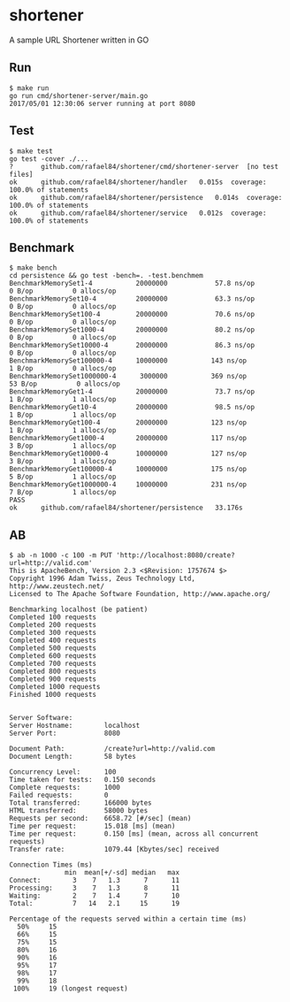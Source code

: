 # shortener
A sample URL Shortener written in GO


## Run

    $ make run
    go run cmd/shortener-server/main.go
    2017/05/01 12:30:06 server running at port 8080

## Test

    $ make test
    go test -cover ./...
    ?   	github.com/rafael84/shortener/cmd/shortener-server	[no test files]
    ok  	github.com/rafael84/shortener/handler	0.015s	coverage: 100.0% of statements
    ok  	github.com/rafael84/shortener/persistence	0.014s	coverage: 100.0% of statements
    ok  	github.com/rafael84/shortener/service	0.012s	coverage: 100.0% of statements


## Benchmark

    $ make bench
    cd persistence && go test -bench=. -test.benchmem
    BenchmarkMemorySet1-4         	20000000	        57.8 ns/op	       0 B/op	       0 allocs/op
    BenchmarkMemorySet10-4        	20000000	        63.3 ns/op	       0 B/op	       0 allocs/op
    BenchmarkMemorySet100-4       	20000000	        70.6 ns/op	       0 B/op	       0 allocs/op
    BenchmarkMemorySet1000-4      	20000000	        80.2 ns/op	       0 B/op	       0 allocs/op
    BenchmarkMemorySet10000-4     	20000000	        86.3 ns/op	       0 B/op	       0 allocs/op
    BenchmarkMemorySet100000-4    	10000000	       143 ns/op	       1 B/op	       0 allocs/op
    BenchmarkMemorySet1000000-4   	 3000000	       369 ns/op	      53 B/op	       0 allocs/op
    BenchmarkMemoryGet1-4         	20000000	        73.7 ns/op	       1 B/op	       1 allocs/op
    BenchmarkMemoryGet10-4        	20000000	        98.5 ns/op	       1 B/op	       1 allocs/op
    BenchmarkMemoryGet100-4       	20000000	       123 ns/op	       1 B/op	       1 allocs/op
    BenchmarkMemoryGet1000-4      	20000000	       117 ns/op	       3 B/op	       1 allocs/op
    BenchmarkMemoryGet10000-4     	10000000	       127 ns/op	       3 B/op	       1 allocs/op
    BenchmarkMemoryGet100000-4    	10000000	       175 ns/op	       5 B/op	       1 allocs/op
    BenchmarkMemoryGet1000000-4   	10000000	       231 ns/op	       7 B/op	       1 allocs/op
    PASS
    ok  	github.com/rafael84/shortener/persistence	33.176s

## AB

    $ ab -n 1000 -c 100 -m PUT 'http://localhost:8080/create?url=http://valid.com'
    This is ApacheBench, Version 2.3 <$Revision: 1757674 $>
    Copyright 1996 Adam Twiss, Zeus Technology Ltd, http://www.zeustech.net/
    Licensed to The Apache Software Foundation, http://www.apache.org/

    Benchmarking localhost (be patient)
    Completed 100 requests
    Completed 200 requests
    Completed 300 requests
    Completed 400 requests
    Completed 500 requests
    Completed 600 requests
    Completed 700 requests
    Completed 800 requests
    Completed 900 requests
    Completed 1000 requests
    Finished 1000 requests


    Server Software:
    Server Hostname:        localhost
    Server Port:            8080

    Document Path:          /create?url=http://valid.com
    Document Length:        58 bytes

    Concurrency Level:      100
    Time taken for tests:   0.150 seconds
    Complete requests:      1000
    Failed requests:        0
    Total transferred:      166000 bytes
    HTML transferred:       58000 bytes
    Requests per second:    6658.72 [#/sec] (mean)
    Time per request:       15.018 [ms] (mean)
    Time per request:       0.150 [ms] (mean, across all concurrent requests)
    Transfer rate:          1079.44 [Kbytes/sec] received

    Connection Times (ms)
                  min  mean[+/-sd] median   max
    Connect:        3    7   1.3      7      11
    Processing:     3    7   1.3      8      11
    Waiting:        2    7   1.4      7      10
    Total:          7   14   2.1     15      19

    Percentage of the requests served within a certain time (ms)
      50%     15
      66%     15
      75%     15
      80%     16
      90%     16
      95%     17
      98%     17
      99%     18
     100%     19 (longest request)
